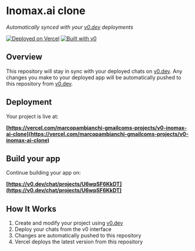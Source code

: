 # Inomax.ai clone

*Automatically synced with your [v0.dev](https://v0.dev) deployments*

[![Deployed on Vercel](https://img.shields.io/badge/Deployed%20on-Vercel-black?style=for-the-badge&logo=vercel)](https://vercel.com/marcopambianchi-gmailcoms-projects/v0-inomax-ai-clone)
[![Built with v0](https://img.shields.io/badge/Built%20with-v0.dev-black?style=for-the-badge)](https://v0.dev/chat/projects/U6wpSF6KkDT)

## Overview

This repository will stay in sync with your deployed chats on [v0.dev](https://v0.dev).
Any changes you make to your deployed app will be automatically pushed to this repository from [v0.dev](https://v0.dev).

## Deployment

Your project is live at:

**[https://vercel.com/marcopambianchi-gmailcoms-projects/v0-inomax-ai-clone](https://vercel.com/marcopambianchi-gmailcoms-projects/v0-inomax-ai-clone)**

## Build your app

Continue building your app on:

**[https://v0.dev/chat/projects/U6wpSF6KkDT](https://v0.dev/chat/projects/U6wpSF6KkDT)**

## How It Works

1. Create and modify your project using [v0.dev](https://v0.dev)
2. Deploy your chats from the v0 interface
3. Changes are automatically pushed to this repository
4. Vercel deploys the latest version from this repository

